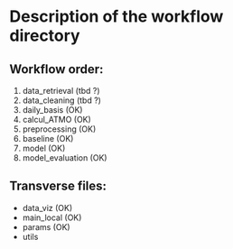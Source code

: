 # Description of the workflow directory

## Workflow order:
1. data_retrieval (tbd ?)
2. data_cleaning (tbd ?)
3. daily_basis (OK)
4. calcul_ATMO (OK)
5. preprocessing (OK)
6. baseline (OK)
7. model (OK)
8. model_evaluation (OK)

## Transverse files:
- data_viz (OK)
- main_local (OK)
- params (OK)
- utils
